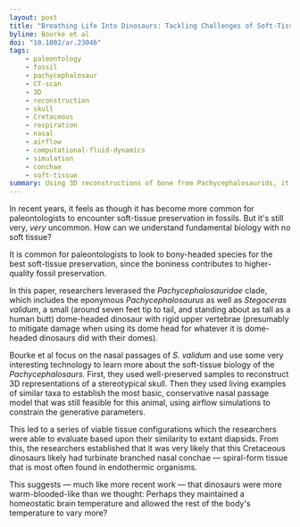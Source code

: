```yaml
---
layout: post
title: "Breathing Life Into Dinosaurs: Tackling Challenges of Soft‐Tissue Restoration and Nasal Airflow in Extinct Species"
byline: Bourke et al
doi: "10.1002/ar.23046"
tags:
    - paleontology
    - fossil
    - pachycephalosaur
    - CT-scan
    - 3D
    - reconstruction
    - skull
    - Cretaceous
    - respiration
    - nasal
    - airflow
    - computational-fluid-dynamics
    - simulation
    - conchae
    - soft-tissue
summary: Using 3D reconstructions of bone from Pachycephalosaurids, it is possible to partially reconstruct 3D soft-tissue nasal-passage geometry.
---
```


In recent years, it feels as though it has become more common for paleontologists to encounter soft-tissue preservation in fossils. But it's still very, _very_ uncommon. How can we understand fundamental biology with no soft tissue?

It is common for paleontologists to look to bony-headed species for the best soft-tissue preservation, since the boniness contributes to higher-quality fossil preservation.

In this paper, researchers leverased the _Pachycephalosauridae_ clade, which includes the eponymous _Pachycephalosaurus_ as well as _Stegoceras validum_, a small (around seven feet tip to tail, and standing about as tall as a human butt) dome-headed dinosaur with rigid upper vertebrae (presumably to mitigate damage when using its dome head for whatever it is dome-headed dinosaurs did with their domes).

Bourke et al focus on the nasal passages of _S. validum_ and use some very interesting technology to learn more about the soft-tissue biology of the _Pachycephalosaurs._ First, they used well-preserved samples to reconstruct 3D representations of a stereotypical skull. Then they used living examples of similar taxa to establish the most basic, conservative nasal passage model that was still feasible for this animal, using airflow simulations to constrain the generative parameters.

This led to a series of viable tissue configurations which the researchers were able to evaluate based upon their similarity to extant diapsids. From this, the researchers established that it was very likely that this Cretaceous dinosaurs likely had turbinate branched nasal conchae — spiral-form tissue that is most often found in endothermic organisms.

This suggests — much like more recent work — that dinosaurs were more warm-blooded-like than we thought: Perhaps they maintained a homeostatic brain temperature and allowed the rest of the body's temperature to vary more?
